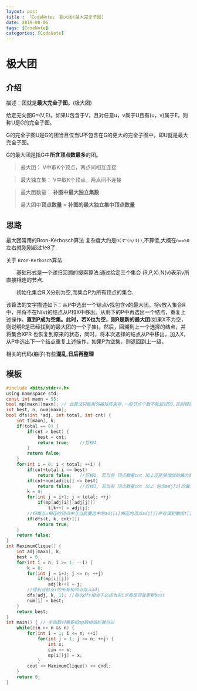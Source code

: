 ```yaml
---
layout: post
title : 「CodeNote」 极大团(最大完全子图)
date: 2019-08-06
tags: [CodeNote]
categories: [CodeNote]
---
```


# 极大团

## 介绍

描述：团就是**最大完全子图**。(极大团)

给定无向图G=(V,E)。如果U包含于V，且对任意u，v属于U且有(u，v)属于E，则称U是G的完全子图。

G的完全子图U是G的团当且仅当U不包含在G的更大的完全子图中，即U就是最大完全子图。

G的最大团是指G中**所含顶点数最多**的团。

> 最大团： V中取K个顶点，两点间相互连接

> 最大独立集： V中取K个顶点，两点间不连接 

> 最大团数量： **补图中最大独立集数**
>
> 最大团中**顶点数量** = **补图的最大独立集中顶点数量**

## 思路

最大团常用的Bron-Kerbosch算法 复杂度大约是```O(3^(n/3))```,不算低,大概在```n==50```左右就刚刚超过1e8了.

关于 ```Bron-Kerbosch```算法

　　基础形式是一个递归回溯的搜索算法.通过给定三个集合 (R,P,X).N(v)表示v所直接相连的节点.

　　初始化集合R,X分别为空,而集合P为所有顶点的集合.

该算法的文字描述如下：从P中选出一个结点v找包含v的最大团。将v放入集合R中，并将不在N(v)的结点从P和X中移出。从剩下的P中再选出一个结点，重复上述操作。**直到P成为空集。此时，若X也为空，则R是新的最大团**(如果X不为空，则说明R是已经找到的最大团的一个子集)。然后，回溯到上一个选择的结点，并将集合XPR 也恢复到原来的状态，同时，将本次选择的结点从P中移出，加入X，从P中选出下一个结点重复上述操作。如果P为空集，则返回到上一级。


相关的代码(~~脑子~~)有些**混乱,日后再整理**

## 模板

```c
#include <bits/stdc++.h>
using namespace std;
const int maxn = 55;
bool mp[maxn][maxn]; // 此算法只能用邻接矩阵来存,一般节点个数不能超过50,否则很容易超时(指数复杂度)
int best, n, num[maxn];
bool dfs(int *adj, int total, int cnt) {
    int t[maxn], k;
    if(total == 0) {
        if(cnt > best) {
            best = cnt;
            return true;	//剪枝4
        }
        return false;
    }
    for(int i = 0; i < total; ++i) {
        if(cnt+total-i <= best)
            return false;	//剪枝1, 若当前 顶点数量cnt 加上还能够增加的最大数量 仍小于 best则 退出并返回false 
        if(cnt+num[adj[i]] <= best)
            return false;	//剪枝3, 若当前 顶点数量cnt 加上 包含adj[i]的最大团顶点数 仍小于 best则 退出并返回false,这也是MxnimumClique 函数中循环是反向循环的原因
        k = 0;
        for(int j = i+1; j < total; ++j)
            if(mp[adj[i]][adj[j]])
                t[k++] = adj[j];
        //扫描与u相连的顶点中与当前要选中的adj[i]相连的顶点adj[j]并存储到数组t[]中，数量为k
        if(dfs(t, k, cnt+1))
            return true;
    }
    return false;
}
int MaximumClique() {
    int adj[maxn], k;
    best = 0;
    for(int i = n; i >= 1; --i) {
        k = 0;
        for(int j = i+1; j <= n; ++j)
            if(mp[i][j])
                adj[k++] = j;
        //得到当前点i的所有相邻点存入adj
        dfs(adj, k, 1);	//每次dfs相当于必选当前i点看是否能更新best
        num[i] = best;
    }
    return best;
}
int main() { // 主函数只需要把mp数组填好就可以
    while(cin >> n && n) {
        for(int i = 1; i <= n; ++i)
            for(int j = 1; j <= n; ++j) {
                int x;
                cin >> x;
                mp[i][j] = x;
            }
        cout << MaximumClique() << endl;
    }
    return 0;
}
```

